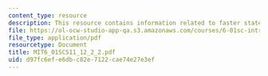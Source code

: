 ```yaml
---
content_type: resource
description: This resource contains information related to faster state estimation.
file: https://ol-ocw-studio-app-qa.s3.amazonaws.com/courses/6-01sc-introduction-to-electrical-engineering-and-computer-science-i-spring-2011/d97fc6efe6dbc82e7122cae74e27e3ef_MIT6_01SCS11_12_2_2.pdf
file_type: application/pdf
resourcetype: Document
title: MIT6_01SCS11_12_2_2.pdf
uid: d97fc6ef-e6db-c82e-7122-cae74e27e3ef
---
```

